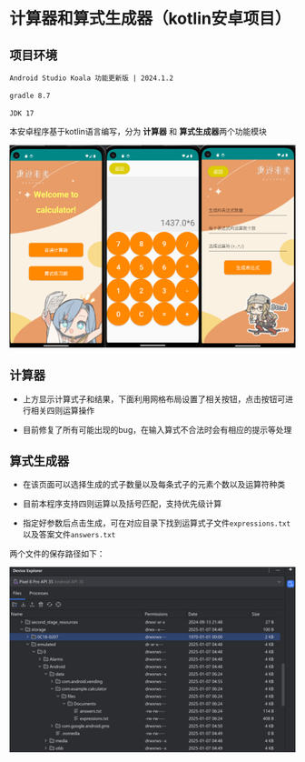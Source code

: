 # 计算器和算式生成器（kotlin安卓项目）

## 项目环境

`Android Studio Koala 功能更新版 | 2024.1.2`

`gradle 8.7`

`JDK 17`

本安卓程序基于kotlin语言编写，分为 **计算器** 和 **算式生成器**两个功能模块

![img](img/calculator.png)

## 计算器

- 上方显示计算式子和结果，下面利用网格布局设置了相关按钮，点击按钮可进行相关四则运算操作

- 目前修复了所有可能出现的bug，在输入算式不合法时会有相应的提示等处理

## 算式生成器

- 在该页面可以选择生成的式子数量以及每条式子的元素个数以及运算符种类

- 目前本程序支持四则运算以及括号匹配，支持优先级计算

- 指定好参数后点击生成，可在对应目录下找到运算式子文件`expressions.txt`以及答案文件`answers.txt`

两个文件的保存路径如下：

![img](img/file.png)